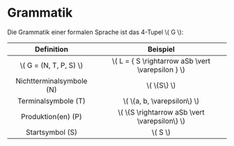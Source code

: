 # Grammatik

Die Grammatik einer formalen Sprache ist das 4-Tupel \\( G \\):

| Definition | Beispiel |
|:-: | :-: |
| \\( G = (N, T, P, S) \\) | \\( L = \{ S \rightarrow aSb \vert \varepsilon \} \\)|
| Nichtterminalsymbole (N) | \\( \\{S\\} \\) |
| Terminalsymbole (T) | \\( \\{a, b, \varepsilon\\} \\) |
| Produktion(en) (P) | \\( \\{S \rightarrow aSb \vert \varepsilon\\} \\) |
| Startsymbol (S) | \\( S \\) |
